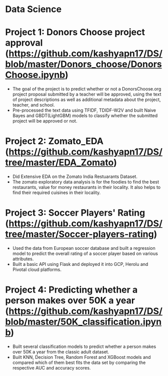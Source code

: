 # Data Science

# Project 1: Donors Choose project approval (https://github.com/kashyapn17/DS/blob/master/Donors_choose/DonorsChoose.ipynb)
- The goal of the project is to predict whether or not a DonorsChoose.org project proposal submitted by a teacher will be approved, using the text of project descriptions as well as additional metadata about the project, teacher, and school. 
- Pre-processed the text data using TFIDF, TDIDF-W2V and built Naive Bayes and GBDT(LightGBM) models to  classify whether the submitted project will be approved or not.

# Project 2: Zomato_EDA (https://github.com/kashyapn17/DS/tree/master/EDA_Zomato)
- Did Extensive EDA on the Zomato India Restuarants Dataset. 
- The zomato exploratory data analysis is for the foodies to find the best restaurants, value for money restaurants in their locality. It also helps to find their required    cuisines in their locality.

# Project 3: Soccer Players' Rating (https://github.com/kashyapn17/DS/tree/master/Soccer-players-rating)
- Used the data from European soccer database and built a regression model to predict the overall rating of a soccer player based on various attributes.
- Built a basic API using Flask and deployed it into GCP, Herolu and Pivotal cloud platforms.

# Project 4: Predicting whether a person makes over 50K a year (https://github.com/kashyapn17/DS/blob/master/50K_classification.ipynb)
- Built several classification models to predict whether a person makes over 50K a year from the classic adult dataset. 
- Built KNN, Decision Tree, Random Forest and XGBoost models and compared which of them best fits the data set by comparing the respective AUC and accuracy scores.






